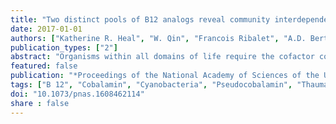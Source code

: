 ```yaml
---
title: "Two distinct pools of B12 analogs reveal community interdependencies in the ocean"
date: 2017-01-01
authors: ["Katherine R. Heal", "W. Qin", "Francois Ribalet", "A.D. Bertagnolli", "W. Coyote-Maestas", "L.R. Hmelo", "J.W. Moffett", "A.H. Devol", "E.Virginia Armbrust", "David A. Stahl", "Anitra E. Ingalls"]
publication_types: ["2"]
abstract: "Organisms within all domains of life require the cofactor cobalamin (vitamin B 12), which is produced only by a subset of bacteria and archaea. On the basis of genomic analyses, cobalamin biosynthesis in marine systems has been inferred in three main groups: select heterotrophic Proteobacteria, chemoautotrophic Thaumarchaeota, and photoautotrophic Cyanobacteria. Culture work demonstrates that many Cyanobacteria do not synthesize cobalamin but rather produce pseudocobalamin, challenging the connection between the occurrence of cobalamin biosynthesis genes and production of the compound in marine ecosystems. Here we show that cobalamin and pseudocobalamin coexist in the surface ocean, have distinct microbial sources, and support different enzymatic demands. Even in the presence of cobalamin, Cyanobacteria synthesize pseudocobalamin likely reflecting their retention of an oxygen-independent pathway to produce pseudocobalamin, which is used as a cofactor in their specialized methionine synthase (MetH). This contrasts a model diatom, Thalassiosira pseudonana, which transported pseudocobalamin into the cell but was unable to use pseudocobalamin in its homolog of MetH. Our genomic and culture analyses showed that marine Thaumarchaeota and select heterotrophic bacteria produce cobalamin. This indicates that cobalamin in the surface ocean is a result of de novo synthesis by heterotrophic bacteria or via modification of closely related compounds like cyanobacterially produced pseudocobalamin. Deeper in the water column, our study implicates Thaumarchaeota as major producers of cobalamin based on genomic potential, cobalamin cell quotas, and abundance. Together, these findings establish the distinctive roles played by abundant prokaryotes in cobalamin-based microbial interdependencies that sustain community structure and function in the ocean."
featured: false
publication: "*Proceedings of the National Academy of Sciences of the United States of America*"
tags: ["B 12", "Cobalamin", "Cyanobacteria", "Pseudocobalamin", "Thaumarchaeota"]
doi: "10.1073/pnas.1608462114"
share : false
---
```


